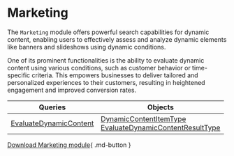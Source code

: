 # Marketing 

The `Marketing` module offers powerful search capabilities for dynamic content, enabling users to effectively assess and analyze dynamic elements like banners and slideshows using dynamic conditions.

One of its prominent functionalities is the ability to evaluate dynamic content using various conditions, such as customer behavior or time-specific criteria. This empowers businesses to deliver tailored and personalized experiences to their customers, resulting in heightened engagement and improved conversion rates.

| Queries                    	                                    | Objects                                                                         	|
|----------------------------------------------------------------	|-------------------------------------------------------------------------------	|
| [EvaluateDynamicContent](queries/evaluate-dynamic-content.md) 	| [DynamicContentItemType](objects/DynamicContentItemType.md)<br> [EvaluateDynamicContentResultType](objects/EvaluateDynamicContentResultType.md) 	|

[Download Marketing module](https://github.com/VirtoCommerce/vc-module-marketing/){ .md-button }